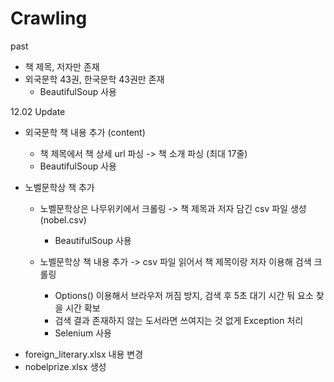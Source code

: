 # Crawling

past
- 책 제목, 저자만 존재
- 외국문학 43권, 한국문학 43권만 존재
  - BeautifulSoup 사용
  
12.02 Update
- 외국문학 책 내용 추가 (content) 
  - 책 제목에서 책 상세 url 파싱 -> 책 소개 파싱 (최대 17줄)
  - BeautifulSoup 사용

- 노벨문학상 책 추가
    - 노벨문학상은 나무위키에서 크롤링 -> 책 제목과 저자 담긴 csv 파일 생성 (nobel.csv)
      - BeautifulSoup 사용

    - 노벨문학상 책 내용 추가 -> csv 파일 읽어서 책 제목이랑 저자 이용해 검색 크롤링
      - Options() 이용해서 브라우저 꺼짐 방지, 검색 후 5초 대기 시간 둬 요소 찾을 시간 확보
      - 검색 결과 존재하지 않는 도서라면 쓰여지는 것 없게 Exception 처리
      - Selenium 사용


* foreign_literary.xlsx 내용 변경
* nobelprize.xlsx 생성
